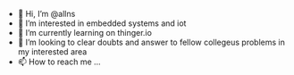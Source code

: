 - 👋 Hi, I’m @allns
- 👀 I’m interested in embedded systems and iot 
- 🌱 I’m currently learning on thinger.io
- 💞️ I’m looking to clear doubts and answer to fellow collegeus problems in my interested area 
- 📫 How to reach me ...

<!---
allns/allns is a ✨ special ✨ repository because its `README.md` (this file) appears on your GitHub profile.
You can click the Preview link to take a look at your changes.
--->
